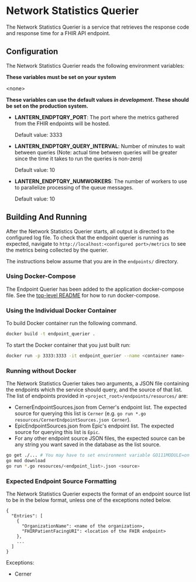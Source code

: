 
# Network Statistics Querier
The Network Statistics Querier is a service that retrieves the response code and response time for a FHIR API endpoint.

## Configuration
The Network Statistics Querier reads the following environment variables:

**These variables must be set on your system**

\<none>

**These variables can use the default values *in development*. These should be set on the production system.**

* **LANTERN_ENDPTQRY_PORT**: The port where the metrics gathered from the FHIR endpoints will be hosted.

  Default value: 3333

* **LANTERN_ENDPTQRY_QUERY_INTERVAL**: Number of minutes to wait between queries (Note: actual time between queries will be greater since the time it takes to run the queries is non-zero)

  Default value: 10

* **LANTERN_ENDPTQRY_NUMWORKERS**: The number of workers to use to parallelize processing of the queue messages.

  Default value: 10

## Building And Running

After the Network Statistics Querier starts, all output is directed to the configured log file. To check that the endpoint querier is running as expected, navigate to `http://localhost:<configured port>/metrics` to see the metrics being collected by the querier.

The instructions below assume that you are in the `endpoints/` directory.

### Using Docker-Compose

The Endpoint Querier has been added to the application docker-compose file. See the [top-level README](../README.md) for how to run docker-compose.

### Using the Individual Docker Container

To build Docker container run the following command.

```bash
docker build -t endpoint_querier .
```

To start the Docker container that you just built run:

```bash
docker run -p 3333:3333 -it endpoint_querier --name <container name>
```

### Running without Docker

The Network Statistics Querier takes two arguments, a JSON file containing the endpoints which the service should query, and the source of that list. The list of endpoints provided in `<project_root>/endpoints/resources/` are:
* CernerEndpointSources.json from Cerner's endpoint list. The expected source for querying this list is `Cerner` (e.g. `go run *.go resources/CernerEndpointSources.json Cerner`).
* EpicEndpointSources.json from Epic's endpoint list. The expected source for querying this list is `Epic`.
* For any other endpoint source JSON files, the expected source can be any string you want saved in the database as the list source.

```bash
go get ./... # You may have to set environment variable GO111MODULE=on
go mod download
go run *.go resources/<endpoint_list>.json <source>
```

### Expected Endpoint Source Formatting

The Network Statistics Querier expects the format of an endpoint source list to be in the below format, unless one of the exceptions noted below.

```
{
  "Entries": [
    {
      "OrganizationName": <name of the organization>,
      "FHIRPatientFacingURI": <location of the FHIR endpoint>
    },
    ...
  ]
}
```

Exceptions:
* Cerner